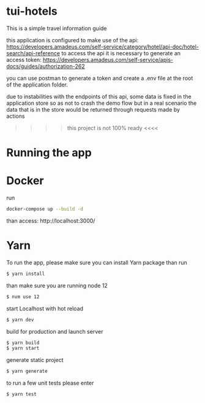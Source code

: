 # tui-hotels
This is a simple travel information guide


this application is configured to make use of the api: https://developers.amadeus.com/self-service/category/hotel/api-doc/hotel-search/api-reference
to access the api it is necessary to generate an access token: https://developers.amadeus.com/self-service/apis-docs/guides/authorization-262 

you can use postman to generate a token and create a .env file at the root of the application folder. 

due to instabilities with the endpoints of this api, some data is fixed in the application store so as not to crash the demo flow
but in a real scenario the data that is in the store would be returned through requests made by actions

>>>> this project is not 100% ready <<<<

# Running the app 
# Docker
run 

```bash
docker-compose up --build -d
```
than access:
http://localhost:3000/

# Yarn
To run the app, please make sure you can install Yarn package 
than run


```bash
$ yarn install 
```

than make sure you are running node 12 

```bash
$ nvm use 12
```

start Localhost with hot reload 

```bash
$ yarn dev
```

build for production and launch server


```bash
$ yarn build
$ yarn start
```

generate static project

```bash
$ yarn generate
```

to run a few unit tests please enter 


```bash
$ yarn test
```
